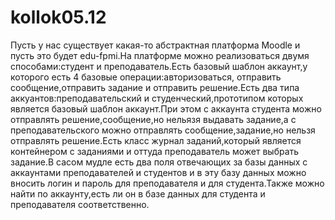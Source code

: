 # kollok05.12
Пусть у нас существует какая-то абстрактная платформа Moodle и пусть это будет edu-fpmi.На платформе можно 
реализоваться двумя способами:студент и преподаватель.Есть базовый шаблон аккаунт,у которого есть 4 базовые операции:авторизоваться,
отправить сообщение,отправить задание и отправить решение.Есть два типа аккуантов:преподавательский и студенческий,прототипом которых
является базовый шаблон аккаунт.При этом с аккаунта студента можно отправлять решение,сообщение,но нельязя выдавать задание,а с
преподавательского можно отправлять сообщение,задание,но нельзя отправлять решение.Есть класс журнал заданий,который является контейнером
с заданиями и оттуда преподаватель может выбрать задание.В сасом мудле есть два поля отвечающих за базы данных с аккаунтами преподавателей
и студентов и в эту базу данных можно вносить логин и пароль для преподавателя и для студента.Также можно найти по аккаунту,есть ли он в базе данных
для студента и преподавателя соответственно.
